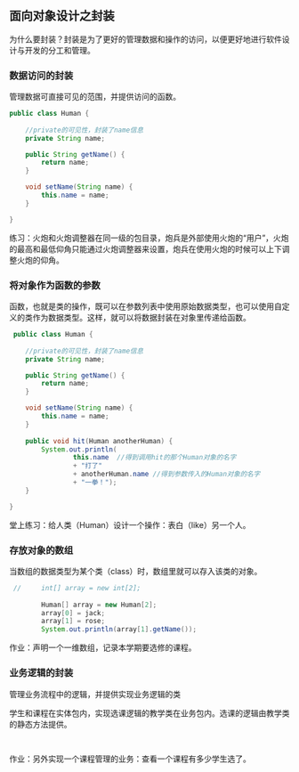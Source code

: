 ## 面向对象设计之封装

为什么要封装？封装是为了更好的管理数据和操作的访问，以便更好地进行软件设计与开发的分工和管理。

### 数据访问的封装

管理数据可直接可见的范围，并提供访问的函数。

```java
public class Human {
	
	//private的可见性，封装了name信息
	private String name;

	public String getName() {
		return name;
	}

	void setName(String name) {
		this.name = name;
	}

} 
```

练习：火炮和火炮调整器在同一级的包目录，炮兵是外部使用火炮的“用户”，火炮的最高和最低仰角只能通过火炮调整器来设置，炮兵在使用火炮的时候可以上下调整火炮的仰角。



### 将对象作为函数的参数

函数，也就是类的操作，既可以在参数列表中使用原始数据类型，也可以使用自定义的类作为数据类型。这样，就可以将数据封装在对象里传递给函数。

```java
 public class Human {
	
	//private的可见性，封装了name信息
	private String name;

	public String getName() {
		return name;
	}

	void setName(String name) {
		this.name = name;
	}
	
	public void hit(Human anotherHuman) {
		System.out.println(
				this.name  //得到调用hit的那个Human对象的名字 
				+ "打了" 
				+ anotherHuman.name //得到参数传入的Human对象的名字
				+ "一拳！");
	}

}
```

堂上练习：给人类（Human）设计一个操作：表白（like）另一个人。

### 存放对象的数组

当数组的数据类型为某个类（class）时，数组里就可以存入该类的对象。

```java
 //		int[] array = new int[2];
		
		Human[] array = new Human[2];
		array[0] = jack;
		array[1] = rose;
		System.out.println(array[1].getName());
```

作业：声明一个一维数组，记录本学期要选修的课程。



### 业务逻辑的封装

管理业务流程中的逻辑，并提供实现业务逻辑的类

学生和课程在实体包内，实现选课逻辑的教学类在业务包内。选课的逻辑由教学类的静态方法提供。

```java
 
```

作业：另外实现一个课程管理的业务：查看一个课程有多少学生选了。